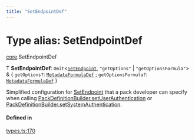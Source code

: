 ```yaml
---
title: "SetEndpointDef"
---
```

# Type alias: SetEndpointDef

[core](../modules/core.md).SetEndpointDef

Ƭ **SetEndpointDef**: `Omit`<[`SetEndpoint`](../interfaces/core.SetEndpoint.md), ``"getOptions"`` \| ``"getOptionsFormula"``\> & { `getOptions?`: [`MetadataFormulaDef`](core.MetadataFormulaDef.md) ; `getOptionsFormula?`: [`MetadataFormulaDef`](core.MetadataFormulaDef.md)  }

Simplified configuration for [SetEndpoint](../interfaces/core.SetEndpoint.md) that a pack developer can specify when calling
[PackDefinitionBuilder.setUserAuthentication](../classes/core.PackDefinitionBuilder.md#setuserauthentication) or [PackDefinitionBuilder.setSystemAuthentication](../classes/core.PackDefinitionBuilder.md#setsystemauthentication).

#### Defined in

[types.ts:170](https://github.com/coda/packs-sdk/blob/main/types.ts#L170)
